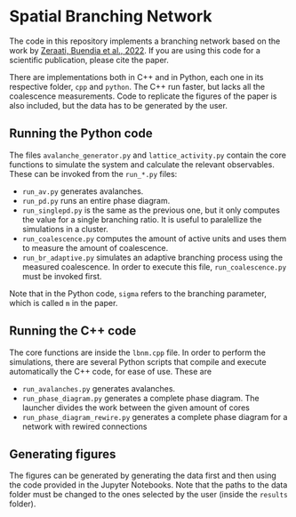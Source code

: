 # Spatial Branching Network 

The code in this repository implements a branching network based on the work by [Zeraati, Buendia et al., 2022](https://arxiv.org/abs/2211.06296). If you are using this code for a scientific publication, please cite the paper.

There are implementations both in C++ and in Python, each one in its respective folder, `cpp` and `python`. The C++ run faster, but lacks all the coalescence measurements. Code to replicate the figures of the paper is also included, but the data has to be generated by the user. 

## Running the Python code

The files `avalanche_generator.py` and `lattice_activity.py` contain the core functions to simulate the system and calculate the relevant observables. These can be invoked from the `run_*.py` files:

- `run_av.py` generates avalanches. 
- `run_pd.py` runs an entire phase diagram.
- `run_singlepd.py` is the same as the previous one, but it only computes the value for a single branching ratio. It is useful to paralellize the simulations in a cluster. 
- `run_coalescence.py` computes the amount of active units and uses them to measure the amount of coalescence.
- `run_br_adaptive.py` simulates an adaptive branching process using the measured coalescence. In order to execute this file, `run_coalescence.py` must be invoked first.

Note that in the Python code, `sigma` refers to the branching parameter, which is called `m` in the paper.

## Running the C++ code

The core functions are inside the `lbnm.cpp` file. In order to perform the simulations, there are several Python scripts that compile and execute automatically the C++ code, for ease of use. These are

- `run_avalanches.py` generates avalanches.
- `run_phase_diagram.py` generates a complete phase diagram. The launcher divides the work between the given amount of cores
- `run_phase_diagram_rewire.py` generates a complete phase diagram for a network with rewired connections

## Generating figures 

The figures can be generated by generating the data first and then using the code provided in the Jupyter Notebooks. Note that the paths to the data folder must be changed to the ones selected by the user (inside the `results` folder).





